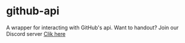 # github-api

A wrapper for interacting with GitHub's api.
Want to handout? Join our Discord server [Clik here](https://discord.gg/BMVYRJbk25)
